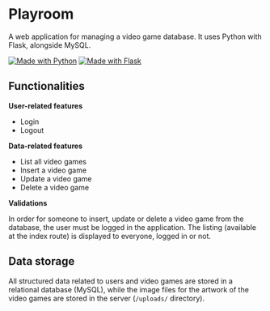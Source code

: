 # Playroom

A web application for managing a video game database. It uses Python with Flask, alongside MySQL.

[![Made with Python](https://img.shields.io/badge/Made%20with-Python-yellow?style=for-the-badge&logo=python&logoColor=white)](https://www.python.org/)
[![Made with Flask](https://img.shields.io/badge/Made%20with-Flask-green?style=for-the-badge&logo=flask)](https://palletsprojects.com/p/flask/)

## Functionalities

**User-related features**

- Login
- Logout

**Data-related features**

- List all video games
- Insert a video game
- Update a video game
- Delete a video game

**Validations**

In order for someone to insert, update or delete a video game from the database, the user must be logged in the application.
The listing (available at the index route) is displayed to everyone, logged in or not.

## Data storage

All structured data related to users and video games are stored in a relational database (MySQL), while the image files for the artwork of the video games are stored in the server (```/uploads/``` directory).